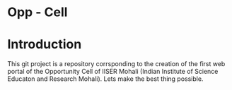 Opp - Cell
==========


# Introduction

This git project is a repository corrsponding to the creation of the first web portal of the Opportunity Cell of IISER Mohali (Indian Institute of Science Educaton and Research Mohali). Lets make the best thing possible.